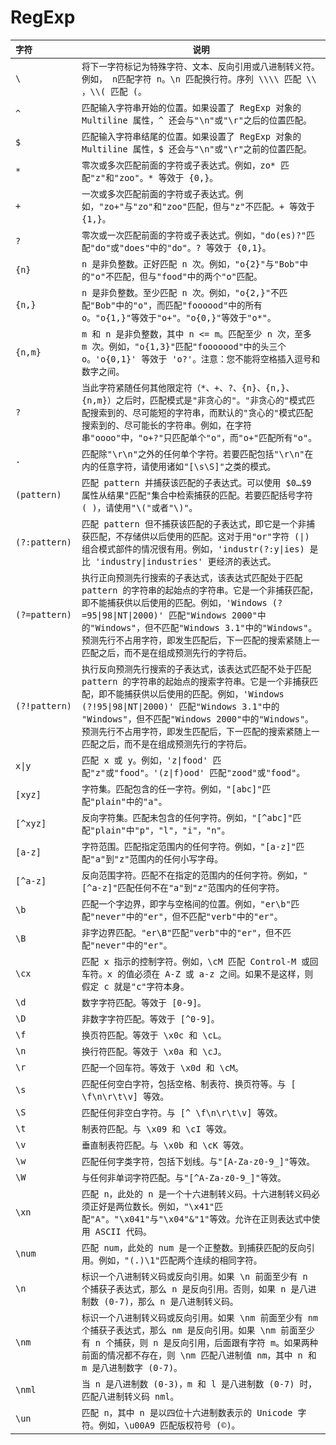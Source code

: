 # RegExp

| `字符`        | `说明`                                                                                                                                                                                                                                                                                                                                                     |
| :------------ | ---------------------------------------------------------------------------------------------------------------------------------------------------------------------------------------------------------------------------------------------------------------------------------------------------------------------------------------------------------- |
| `\`           | `将下一字符标记为特殊字符、文本、反向引用或八进制转义符。例如， n匹配字符 n。\n 匹配换行符。序列 \\\\ 匹配 \\ ，\\( 匹配 (。`                                                                                                                                                                                                                              |
| `^`           | `匹配输入字符串开始的位置。如果设置了 RegExp 对象的 Multiline 属性，^ 还会与"\n"或"\r"之后的位置匹配。`                                                                                                                                                                                                                                                    |
| `$`           | `匹配输入字符串结尾的位置。如果设置了 RegExp 对象的 Multiline 属性，$ 还会与"\n"或"\r"之前的位置匹配。`                                                                                                                                                                                                                                                    |
| `*`           | `零次或多次匹配前面的字符或子表达式。例如，zo* 匹配"z"和"zoo"。* 等效于 {0,}。`                                                                                                                                                                                                                                                                            |
| `+`           | `一次或多次匹配前面的字符或子表达式。例如，"zo+"与"zo"和"zoo"匹配，但与"z"不匹配。+ 等效于 {1,}。`                                                                                                                                                                                                                                                         |
| `?`           | `零次或一次匹配前面的字符或子表达式。例如，"do(es)?"匹配"do"或"does"中的"do"。? 等效于 {0,1}。`                                                                                                                                                                                                                                                            |
| `{n}`         | `n 是非负整数。正好匹配 n 次。例如，"o{2}"与"Bob"中的"o"不匹配，但与"food"中的两个"o"匹配。`                                                                                                                                                                                                                                                               |
| `{n,}`        | `n 是非负整数。至少匹配 n 次。例如，"o{2,}"不匹配"Bob"中的"o"，而匹配"foooood"中的所有 o。"o{1,}"等效于"o+"。"o{0,}"等效于"o*"。`                                                                                                                                                                                                                          |
| `{n,m}`       | `m 和 n 是非负整数，其中 n <= m。匹配至少 n 次，至多 m 次。例如，"o{1,3}"匹配"fooooood"中的头三个 o。'o{0,1}' 等效于 'o?'。注意：您不能将空格插入逗号和数字之间。`                                                                                                                                                                                         |
| `?`           | `当此字符紧随任何其他限定符（*、+、?、{n}、{n,}、{n,m}）之后时，匹配模式是"非贪心的"。"非贪心的"模式匹配搜索到的、尽可能短的字符串，而默认的"贪心的"模式匹配搜索到的、尽可能长的字符串。例如，在字符串"oooo"中，"o+?"只匹配单个"o"，而"o+"匹配所有"o"。`                                                                                                   |
| `.`           | `匹配除"\r\n"之外的任何单个字符。若要匹配包括"\r\n"在内的任意字符，请使用诸如"[\s\S]"之类的模式。`                                                                                                                                                                                                                                                         |
| `(pattern)`   | `匹配 pattern 并捕获该匹配的子表达式。可以使用 $0…$9 属性从结果"匹配"集合中检索捕获的匹配。若要匹配括号字符 ( )，请使用"\("或者"\)"。`                                                                                                                                                                                                                     |
| `(?:pattern)` | `匹配 pattern 但不捕获该匹配的子表达式，即它是一个非捕获匹配，不存储供以后使用的匹配。这对于用"or"字符 (\|) 组合模式部件的情况很有用。例如，'industr(?:y\|ies) 是比 'industry\|industries' 更经济的表达式。`                                                                                                                                               |
| `(?=pattern)` | `执行正向预测先行搜索的子表达式，该表达式匹配处于匹配 pattern 的字符串的起始点的字符串。它是一个非捕获匹配，即不能捕获供以后使用的匹配。例如，'Windows (?=95\|98\|NT\|2000)' 匹配"Windows 2000"中的"Windows"，但不匹配"Windows 3.1"中的"Windows"。预测先行不占用字符，即发生匹配后，下一匹配的搜索紧随上一匹配之后，而不是在组成预测先行的字符后。`        |
| `(?!pattern)` | `执行反向预测先行搜索的子表达式，该表达式匹配不处于匹配 pattern 的字符串的起始点的搜索字符串。它是一个非捕获匹配，即不能捕获供以后使用的匹配。例如，'Windows (?!95\|98\|NT\|2000)' 匹配"Windows 3.1"中的 "Windows"，但不匹配"Windows 2000"中的"Windows"。预测先行不占用字符，即发生匹配后，下一匹配的搜索紧随上一匹配之后，而不是在组成预测先行的字符后。` |
| `x\|y`        | `匹配 x 或 y。例如，'z\|food' 匹配"z"或"food"。'(z\|f)ood' 匹配"zood"或"food"。`                                                                                                                                                                                                                                                                           |
| `[xyz]`       | `字符集。匹配包含的任一字符。例如，"[abc]"匹配"plain"中的"a"。`                                                                                                                                                                                                                                                                                            |
| `[^xyz]`      | `反向字符集。匹配未包含的任何字符。例如，"[^abc]"匹配"plain"中"p"，"l"，"i"，"n"。`                                                                                                                                                                                                                                                                        |
| `[a-z]`       | `字符范围。匹配指定范围内的任何字符。例如，"[a-z]"匹配"a"到"z"范围内的任何小写字母。`                                                                                                                                                                                                                                                                      |
| `[^a-z]`      | `反向范围字符。匹配不在指定的范围内的任何字符。例如，"[^a-z]"匹配任何不在"a"到"z"范围内的任何字符。`                                                                                                                                                                                                                                                       |
| `\b`          | `匹配一个字边界，即字与空格间的位置。例如，"er\b"匹配"never"中的"er"，但不匹配"verb"中的"er"。`                                                                                                                                                                                                                                                            |
| `\B`          | `非字边界匹配。"er\B"匹配"verb"中的"er"，但不匹配"never"中的"er"。`                                                                                                                                                                                                                                                                                        |
| `\cx`         | `匹配 x 指示的控制字符。例如，\cM 匹配 Control-M 或回车符。x 的值必须在 A-Z 或 a-z 之间。如果不是这样，则假定 c 就是"c"字符本身。`                                                                                                                                                                                                                         |
| `\d`          | `数字字符匹配。等效于 [0-9]。`                                                                                                                                                                                                                                                                                                                             |
| `\D`          | `非数字字符匹配。等效于 [^0-9]。`                                                                                                                                                                                                                                                                                                                          |
| `\f`          | `换页符匹配。等效于 \x0c 和 \cL。`                                                                                                                                                                                                                                                                                                                         |
| `\n`          | `换行符匹配。等效于 \x0a 和 \cJ。`                                                                                                                                                                                                                                                                                                                         |
| `\r`          | `匹配一个回车符。等效于 \x0d 和 \cM。`                                                                                                                                                                                                                                                                                                                     |
| `\s`          | `匹配任何空白字符，包括空格、制表符、换页符等。与 [ \f\n\r\t\v] 等效。`                                                                                                                                                                                                                                                                                    |
| `\S`          | `匹配任何非空白字符。与 [^ \f\n\r\t\v] 等效。`                                                                                                                                                                                                                                                                                                             |
| `\t`          | `制表符匹配。与 \x09 和 \cI 等效。`                                                                                                                                                                                                                                                                                                                        |
| `\v`          | `垂直制表符匹配。与 \x0b 和 \cK 等效。`                                                                                                                                                                                                                                                                                                                    |
| `\w`          | `匹配任何字类字符，包括下划线。与"[A-Za-z0-9_]"等效。`                                                                                                                                                                                                                                                                                                     |
| `\W`          | `与任何非单词字符匹配。与"[^A-Za-z0-9_]"等效。`                                                                                                                                                                                                                                                                                                            |
| `\xn`         | `匹配 n，此处的 n 是一个十六进制转义码。十六进制转义码必须正好是两位数长。例如，"\x41"匹配"A"。"\x041"与"\x04"&"1"等效。允许在正则表达式中使用 ASCII 代码。`                                                                                                                                                                                               |
| `\num`        | `匹配 num，此处的 num 是一个正整数。到捕获匹配的反向引用。例如，"(.)\1"匹配两个连续的相同字符。`                                                                                                                                                                                                                                                           |
| `\n`          | `标识一个八进制转义码或反向引用。如果 \n 前面至少有 n 个捕获子表达式，那么 n 是反向引用。否则，如果 n 是八进制数 (0-7)，那么 n 是八进制转义码。`                                                                                                                                                                                                           |
| `\nm`         | `标识一个八进制转义码或反向引用。如果 \nm 前面至少有 nm 个捕获子表达式，那么 nm 是反向引用。如果 \nm 前面至少有 n 个捕获，则 n 是反向引用，后面跟有字符 m。如果两种前面的情况都不存在，则 \nm 匹配八进制值 nm，其中 n 和 m 是八进制数字 (0-7)。`                                                                                                           |
| `\nml`        | `当 n 是八进制数 (0-3)，m 和 l 是八进制数 (0-7) 时，匹配八进制转义码 nml。`                                                                                                                                                                                                                                                                                |
| `\un`         | `匹配 n，其中 n 是以四位十六进制数表示的 Unicode 字符。例如，\u00A9 匹配版权符号 (©)。`                                                                                                                                                                                                                                                                    |

